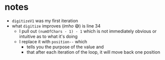 # notes

- `digitizeV1` was my first iteration
- what `digitize` improves (_imho_ 😅) is line 34
  - I pull out `(numOfChars - 1) - 1` which is not immediately obvious or intuitive as to what it's doing
  - I replace it with `position--` which
    - tells you the purpose of the value and
    - that after each iteration of the loop, it will move back one position

